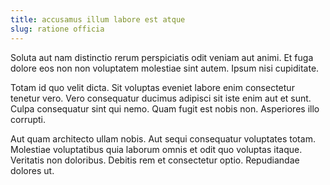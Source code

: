 ```yaml
---
title: accusamus illum labore est atque
slug: ratione officia
---
```


Soluta aut nam distinctio rerum perspiciatis odit veniam aut animi. Et fuga dolore eos non non voluptatem molestiae sint autem. Ipsum nisi cupiditate.

Totam id quo velit dicta. Sit voluptas eveniet labore enim consectetur tenetur vero. Vero consequatur ducimus adipisci sit iste enim aut et sunt. Culpa consequatur sint qui nemo. Quam fugit est nobis non. Asperiores illo corrupti.

Aut quam architecto ullam nobis. Aut sequi consequatur voluptates totam. Molestiae voluptatibus quia laborum omnis et odit quo voluptas itaque. Veritatis non doloribus. Debitis rem et consectetur optio. Repudiandae dolores ut.
